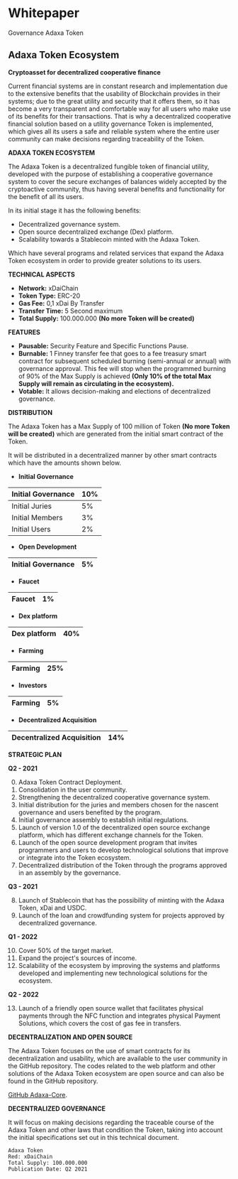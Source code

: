 # Whitepaper
Governance Adaxa Token
## Adaxa Token Ecosystem
**Cryptoasset for decentralized cooperative finance**

Current financial systems are in constant research and implementation due to the extensive benefits that the usability of Blockchain provides in their systems; due to the great utility and security that it offers them, so it has become a very transparent and comfortable way for all users who make use of its benefits for their transactions.
That is why a decentralized cooperative financial solution based on a utility governance Token is implemented, which gives all its users a safe and reliable system where the entire user community can make decisions regarding traceability of the Token.

**ADAXA TOKEN ECOSYSTEM**

The Adaxa Token is a decentralized fungible token of financial utility, developed with the purpose of establishing a cooperative governance system to cover the secure exchanges of balances widely accepted by the cryptoactive community, thus having several benefits and functionality for the benefit of all its users.

In its initial stage it has the following benefits:
* Decentralized governance system.
* Open source decentralized exchange (Dex) platform.
* Scalability towards a Stablecoin minted with the Adaxa Token.

Which have several programs and related services that expand the Adaxa Token ecosystem in order to provide greater solutions to its users.

**TECHNICAL ASPECTS**
- **Network:** xDaiChain
- **Token Type:** ERC-20
- **Gas Fee:** 0,1 xDai By Transfer
- **Transfer Time:** 5 Second maximum
- **Total Supply:** 100.000.000 **(No more Token will be created)**

**FEATURES**
- **Pausable:** Security Feature and Specific Functions Pause.
- **Burnable:** 1 Finney transfer fee that goes to a fee treasury smart contract for subsequent scheduled burning (semi-annual or annual) with governance approval. This fee will stop when the programmed burning of 90% of the Max Supply is achieved **(Only 10% of the total Max Supply will remain as circulating in the ecosystem).**
- **Votable:** It allows decision-making and elections of decentralized governance.

**DISTRIBUTION**

The Adaxa Token has a Max Supply of 100 million of Token **(No more Token will be created)** which are generated from the initial smart contract of the Token.

It will be distributed in a decentralized manner by other smart contracts which have the amounts shown below. 

- **Initial Governance** 

| Initial Governance	 | 10%	 |
| ------------- | ------------- |
| Initial Juries | 5% |
| Initial Members  | 3% |
| Initial Users  | 2% |

- **Open Development** 

| Initial Governance	 | 5%	 |
| ------------- | ------------- |

- **Faucet** 

| Faucet	 | 1%	 |
| ------------- | ------------- |

- **Dex platform** 

| Dex platform	 | 40%	 |
| ------------- | ------------- |

- **Farming** 

| Farming	 | 25%	 |
| ------------- | ------------- |

- **Investors** 

| Farming	 | 5%	 |
| ------------- | ------------- |

- **Decentralized Acquisition** 

| Decentralized Acquisition	 | 14%	 |
| ------------- | ------------- |

**STRATEGIC PLAN**

**Q2 - 2021**

0.	Adaxa Token Contract Deployment.
1.	Consolidation in the user community.
2.	Strengthening the decentralized cooperative governance system.
3.	Initial distribution for the juries and members chosen for the nascent governance and users benefited by the program.
4.	Initial governance assembly to establish initial regulations.
5.	Launch of version 1.0 of the decentralized open source exchange platform, which has different exchange channels for the Token.
6.	Launch of the open source development program that invites programmers and users to develop technological solutions that improve or integrate into the Token ecosystem.
7.	Decentralized distribution of the Token through the programs approved in an assembly by the governance.

**Q3 - 2021**

8.	Launch of Stablecoin that has the possibility of minting with the Adaxa Token, xDai and USDC.
9.	Launch of the loan and crowdfunding system for projects approved by decentralized governance.

**Q1 - 2022**

10.	 Cover 50% of the target market.
11.	 Expand the project's sources of income.
12.	 Scalability of the ecosystem by improving the systems and platforms developed and implementing new technological solutions for the ecosystem.

**Q2 - 2022**

13.	Launch of a friendly open source wallet that facilitates physical payments through the NFC function and integrates physical Payment Solutions, which covers the cost of gas fee in transfers.

**DECENTRALIZATION AND OPEN SOURCE**

The Adaxa Token focuses on the use of smart contracts for its decentralization and usability, which are available to the user community in the GitHub repository.
The codes related to the web platform and other solutions of the Adaxa Token ecosystem are open source and can also be found in the GitHub repository.

[GitHub Adaxa-Core](https://github.com/adaxa-core).

**DECENTRALIZED GOVERNANCE**

It will focus on making decisions regarding the traceable course of the Adaxa Token and other laws that condition the Token, taking into account the initial specifications set out in this technical document.

```**Adaxa Token**
Adaxa Token
Red: xDaiChain
Total Supply: 100.000.000
Publication Date: Q2 2021
```
